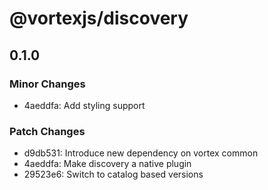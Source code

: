 # @vortexjs/discovery

## 0.1.0

### Minor Changes

- 4aeddfa: Add styling support

### Patch Changes

- d9db531: Introduce new dependency on vortex common
- 4aeddfa: Make discovery a native plugin
- 29523e6: Switch to catalog based versions
